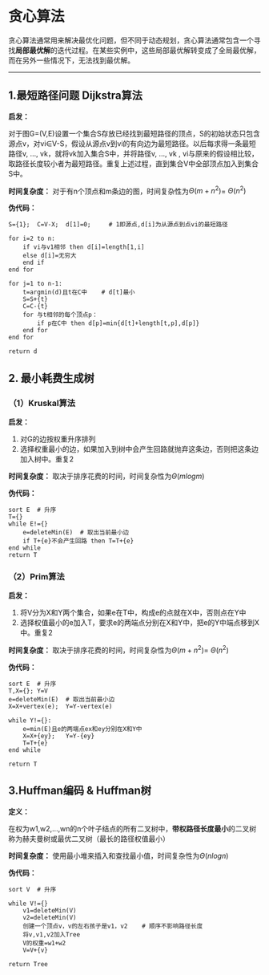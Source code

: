 # 贪心算法

贪心算法通常用来解决最优化问题，但不同于动态规划，贪心算法通常包含一个寻找**局部最优解**的迭代过程。在某些实例中，这些局部最优解转变成了全局最优解，而在另外一些情况下，无法找到最优解。

------

## 1.最短路径问题 Dijkstra算法

**启发：**

对于图G=(V,E)设置一个集合S存放已经找到最短路径的顶点，S的初始状态只包含源点v，对vi∈V-S，假设从源点v到vi的有向边为最短路径。以后每求得一条最短路径v, …, vk，就将vk加入集合S中，并将路径v, …, vk , vi与原来的假设相比较，取路径长度较小者为最短路径。重复上述过程，直到集合V中全部顶点加入到集合S中。

**时间复杂度：** 对于有n个顶点和m条边的图，时间复杂性为$\Theta(m+n^2)$= $\Theta(n^2)$

**伪代码：**

```
S={1};	C=V-X;	d[1]=0;		# 1即源点,d[i]为从源点到点vi的最短路径

for i=2 to n:
	if vi与v1相邻 then d[i]=length[1,i]
	else d[i]=无穷大
	end if
end for

for j=1 to n-1:
	t=argmin(d)且t在C中	# d[t]最小
	S=S+{t}
	C=C-{t}
	for 与t相邻的每个顶点p：
		if p在C中 then d[p]=min{d[t]+length[t,p],d[p]}
	end for
end for

return d
```



## 2. 最小耗费生成树

### （1）Kruskal算法

**启发：**

1. 对G的边按权重升序排列
2. 选择权重最小的边，如果加入到树中会产生回路就抛弃这条边，否则把这条边加入树中。重复2

**时间复杂度：** 取决于排序花费的时间，时间复杂性为$\Theta(mlogm)$

**伪代码：**

```
sort E	# 升序
T={}
while E!={}
	e=deleteMin(E)	# 取出当前最小边
	if T+{e}不会产生回路 then T=T+{e}
end while
return T
```

### （2）Prim算法

**启发：**

1. 将V分为X和Y两个集合，如果e在T中，构成e的点就在X中，否则点在Y中
2. 选择权值最小的e加入T，要求e的两端点分别在X和Y中，把e的Y中端点移到X中。重复2

**时间复杂度：** 取决于排序花费的时间，时间复杂性为$\Theta(m+n^2)​$= $\Theta(n^2)​$

**伪代码：**

```
sort E	# 升序
T,X={};	Y=V
e=deleteMin(E)	# 取出当前最小边
X=X+vertex(e);	Y=Y-vertex(e)

while Y!={}:
	e=min(E)且e的两端点ex和ey分别在X和Y中
	X=X+{ey};	Y=Y-{ey}
	T=T+{e}
end while

return T
```



## 3.Huffman编码 & Huffman树

**定义：**

在权为w1,w2,…,wn的n个叶子结点的所有二叉树中，**带权路径长度最小**的二叉树称为赫夫曼树或最优二叉树（最长的路径权值最小）

**时间复杂度：** 使用最小堆来插入和查找最小值，时间复杂性为$\Theta(nlogn)$

**伪代码：**

```
sort V	# 升序

while V!={}
	v1=deleteMin(V)
	v2=deleteMin(V)
	创建一个顶点v，v的左右孩子是v1，v2	# 顺序不影响路径长度
	将v,v1,v2加入Tree
	V的权重=w1+w2
	V=V+{v}

return Tree
```

